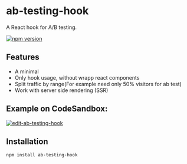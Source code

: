 # ab-testing-hook

A React hook for A/B testing.

[![npm version](https://badge.fury.io/js/ab-testing-hook.svg)](https://badge.fury.io/js/ab-testing-hook)

## Features

- A minimal
- Only hook usage, without wrapp react components
- Split traffic by range(For example need only 50% visitors for ab test)
- Work with server side rendering (SSR)

## Example on CodeSandbox:

[![edit-ab-testing-hook](https://codesandbox.io/static/img/play-codesandbox.svg)](https://codesandbox.io/s/github/pritulaziah/ab-testing-hook/tree/main/examples)

## Installation

```sh
npm install ab-testing-hook
```
